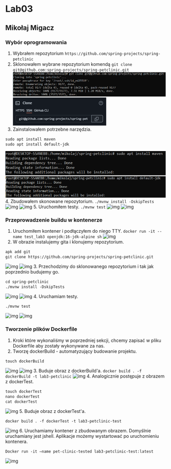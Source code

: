 # Lab03
## Mikołaj Migacz
### Wybór oprogramowania
1. Wybrałem repozytorium `https://github.com/spring-projects/spring-petclinic`
2. Sklonowałem wybrane repozytorium komendą `git clone git@github.com:spring-projects/spring-petclinic.git`
![img](./sc/0.1.PNG)
![img](./sc/0.2.PNG)
3. Zainstalowałem potrzebne narzędzia.
```
sudo apt install maven
sudo apt install default-jdk
```
![img](./sc/0.3.PNG)
![img](./sc/0.4.PNG)
4. Zbudowałem skonowane repozytorium.
```./mvnw install -DskipTests```
![img](./sc/0.5.PNG)
![img](./sc/0.6.PNG)
5. Uruchomiłem testy.
```./mvnw test```
![img](./sc/0.7.PNG)
![img](./sc/0.8.PNG)
### Przeprowadzenie buildu w kontenerze
1. Uruchomiłem kontener i podłączyłem do niego TTY.
```docker run -it --name test_lab3 openjdk:16-jdk-alpine sh```
![img](./sc/1.1.PNG)
2. W obrazie instalujemy gita i klonujemy repozytorium.
```
apk add git
git clone https://github.com/spring-projects/spring-petclinic.git
```
![img](./sc/1.2.PNG)
![img](./sc/1.3.PNG)
3. Przechodzimy do sklonowanego repozytorium i tak jak poprzednio budujemy go.
```
cd spring-petclinic
./mvnw install -DskipTests
```
![img](./sc/1.4.PNG)
![img](./sc/1.5.PNG)
4. Uruchamiam testy.
```
./mvnw test
```
![img](./sc/1.6.PNG)
![img](./sc/1.7.PNG)
### Tworzenie plików Dockerfile
1. Kroki które wykonaliśmy w poprzedniej sekcji, chcemy zapisać w pliku Dockerfile aby zostały wykonywane  za nas.
2. Tworzę dockerBuild - automatyzujący budowanie projektu.
```
touch dockerBuild
```
![img](./sc/2.1.PNG)
![img](./sc/2.2.PNG)
3. Buduje obraz z dockerBuild'a.
```docker build . -f dockerBuild -t lab3-petclinic```
![img](./sc/2.3.PNG)
4. Analogicznie postępuje z obrazem z dockerTest.
```
touch dockerTest
nano dockerTest
cat dockerTest
```
![img](./sc/2.4.PNG)
5. Buduje obraz z dockerTest'a.
```
docker build . -f dockerTest -t lab3-petclinic-test
```
![img](./sc/2.5.PNG)
6. Uruchamiamy kontener z zbudowanym obrazem. Domyślnie uruchamiany jest jshell. Aplikacje możemy wystartować po uruchomieniu kontenera.
```
Docker run -it –name pet-clinic-tested lab3-petclinic-test:latest
```
![img](./sc/2.7.PNG)